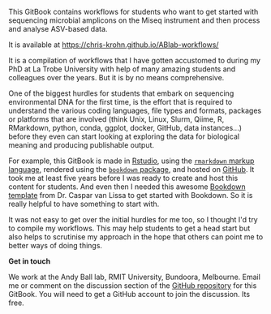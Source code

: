 This GitBook contains workflows for students who want to get started with sequencing microbial amplicons on the Miseq instrument and then process and analyse ASV-based data.  
  
It is available at https://chris-krohn.github.io/ABlab-workflows/  
  
It is a compilation of workflows that I have gotten accustomed to during my PhD at La Trobe University with help of many amazing students and colleagues over the years. But it is by no means comprehensive.
  
One of the biggest hurdles for students that embark on sequencing environmental DNA for the first time, is the effort that is required to understand the various coding languages, file types and formats, packages or platforms that are involved (think Unix, Linux, Slurm, Qiime, R, RMarkdown, python, conda, ggplot, docker, GitHub, data instances...) before they even can start looking at exploring the data for biological meaning and producing publishable output. 

For example, this GitBook is made in [Rstudio](https://rstudio.com), using the [`rmarkdown` markup language](https://rstudio.com/wp-content/uploads/2016/03/rmarkdown-cheatsheet-2.0.pdf), rendered using the [`bookdown` package](https://bookdown.org/yihui/bookdown/get-started.html), and hosted on [GitHub](https://github.com/). It took me at least five years before I was ready to create and host this content for students. And even then I needed this awesome [Bookdown template](https://cjvanlissa.github.io/gitbook-demo/index.html) from Dr. Caspar van Lissa to get started with Bookdown. So it is really helpful to have something to start with. 

It was not easy to get over the initial hurdles for me too, so I thought I'd try to compile my workflows. This may help students to get a head start but also helps to scrutinise my approach in the hope that others can point me to better ways of doing things. 
  
**Get in touch**  
  
We work at the Andy Ball lab, RMIT University, Bundoora, Melbourne. Email me or comment on the discussion section of the [GitHub repository](https://github.com/chrismitbiz/ABlab-workflows/discussions/) for this GitBook. You will need to get a GitHub account to join the discussion. Its free. 

